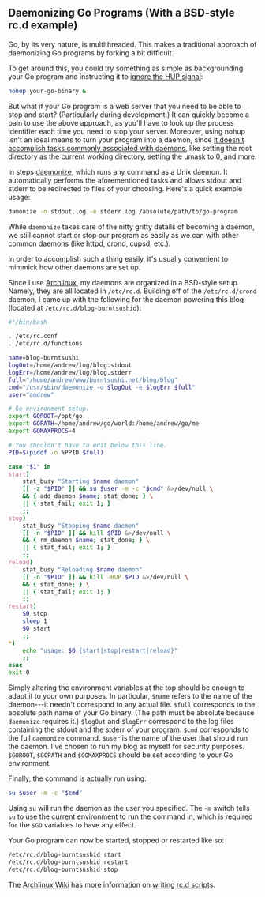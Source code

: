 <!-- golang-daemonize-bsd -->
## Daemonizing Go Programs (With a BSD-style rc.d example)

Go, by its very nature, is multithreaded. This makes a traditional approach of 
daemonizing Go programs by forking a bit difficult.

To get around this, you could try something as simple as backgrounding your Go 
program and instructing it to [ignore the HUP 
signal](http://en.wikipedia.org/wiki/Nohup):

``` bash
nohup your-go-binary &
```

But what if your Go program is a web server that you need to be able to stop 
and start?
(Particularly during development.)
It can quickly become a pain to use the above approach, as you'll have to look 
up the process identifier each time you need to stop your server.
Moreover, using nohup isn't an ideal means to turn your program into a daemon, 
since [it doesn't accomplish tasks commonly associated with 
daemons](http://en.wikipedia.org/wiki/Daemon_\(computing\)#Creation), like 
setting the root directory as the current working directory, setting the umask 
to 0, and more.

In steps [daemonize](http://software.clapper.org/daemonize/), which runs any 
command as a Unix daemon.
It automatically performs the aforementioned tasks and allows stdout and stderr 
to be redirected to files of your choosing.
Here's a quick example usage:

``` bash
damonize -o stdout.log -e stderr.log /absolute/path/to/go-program
```

While `daemonize` takes care of the nitty gritty details of becoming a daemon, 
we still cannot start or stop our program as easily as we can with other common 
daemons (like httpd, crond, cupsd, etc.).

In order to accomplish such a thing easily, it's usually convenient to mimmick 
how other daemons are set up.

Since I use [Archlinux](http://www.archlinux.org/), my daemons 
are organized in a BSD-style setup.
Namely, they are all located in `/etc/rc.d`.
Building off of the `/etc/rc.d/crond` daemon, I came up with the following for 
the daemon powering this blog (located at `/etc/rc.d/blog-burntsushid`):

``` bash
#!/bin/bash

. /etc/rc.conf
. /etc/rc.d/functions

name=blog-burntsushi
logOut=/home/andrew/log/blog.stdout
logErr=/home/andrew/log/blog.stderr
full="/home/andrew/www/burntsushi.net/blog/blog"
cmd="/usr/sbin/daemonize -o $logOut -e $logErr $full"
user="andrew"

# Go environment setup.
export GOROOT=/opt/go
export GOPATH=/home/andrew/go/world:/home/andrew/go/me
export GOMAXPROCS=4

# You shouldn't have to edit below this line.
PID=$(pidof -o %PPID $full)

case "$1" in
start)
	stat_busy "Starting $name daemon"
	[[ -z "$PID" ]] && su $user -m -c "$cmd" &>/dev/null \
	&& { add_daemon $name; stat_done; } \
	|| { stat_fail; exit 1; }
	;;
stop)
	stat_busy "Stopping $name daemon"
	[[ -n "$PID" ]] && kill $PID &>/dev/null \
	&& { rm_daemon $name; stat_done; } \
	|| { stat_fail; exit 1; }
	;;
reload)
	stat_busy "Reloading $name daemon"
	[[ -n "$PID" ]] && kill -HUP $PID &>/dev/null \
	&& { stat_done; } \
	|| { stat_fail; exit 1; }
	;;
restart)
	$0 stop
	sleep 1
	$0 start
	;;
*)
	echo "usage: $0 {start|stop|restart|reload}"
	;;
esac
exit 0
```

Simply altering the environment variables at the top should be enough to adapt 
it to your own purposes.
In particular, `$name` refers to the name of the daemon---it needn't correspond 
to any actual file.
`$full` corresponds to the absolute path name of your Go binary.
(The path must be absolute because `daemonize` requires it.)
`$logOut` and `$logErr` correspond to the log files containing the stdout and 
the stderr of your program.
`$cmd` corresponds to the full `daemonize` command.
`$user` is the name of the user that should run the daemon.
I've chosen to run my blog as myself for security purposes.
`$GOROOT`, `$GOPATH` and `$GOMAXPROCS` should be set according to your 
Go environment.

Finally, the command is actually run using:

``` bash
su $user -m -c "$cmd"
```

Using `su` will run the daemon as the user you specified.
The `-m` switch tells `su` to use the current environment to run the command 
in, which is required for the `$GO` variables to have any effect.

Your Go program can now be started, stopped or restarted like so:

``` bash
/etc/rc.d/blog-burntsushid start
/etc/rc.d/blog-burntsushid restart
/etc/rc.d/blog-burntsushid stop
```

The [Archlinux Wiki](https://wiki.archlinux.org/index.php/Main_Page) has more 
information on [writing rc.d 
scripts](https://wiki.archlinux.org/index.php/Writing_rc.d_scripts).

